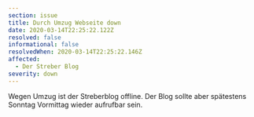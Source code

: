 ```yaml
---
section: issue
title: Durch Umzug Webseite down
date: 2020-03-14T22:25:22.122Z
resolved: false
informational: false
resolvedWhen: 2020-03-14T22:25:22.146Z
affected:
  - Der Streber Blog
severity: down
---
```

Wegen Umzug ist der Streberblog offline. Der Blog sollte aber spätestens Sonntag Vormittag wieder aufrufbar sein.